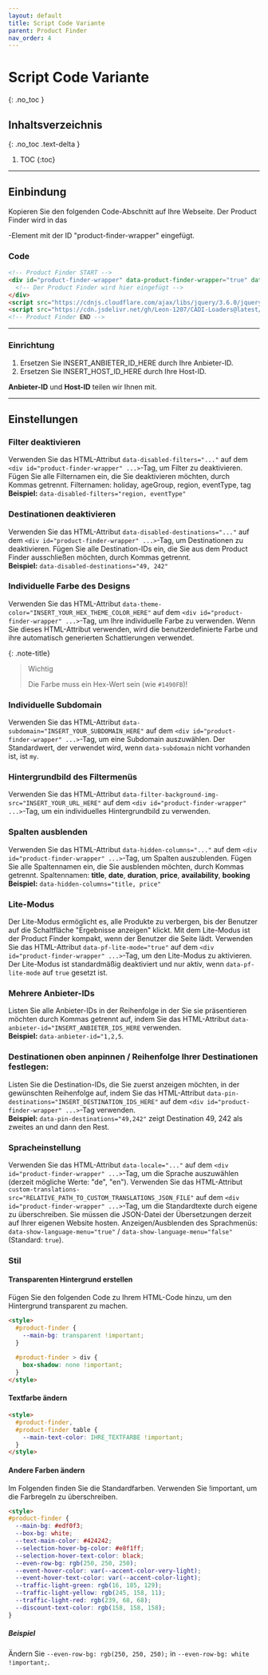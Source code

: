 ```yaml
---
layout: default
title: Script Code Variante
parent: Product Finder
nav_order: 4
---
```


# Script Code Variante
{: .no_toc }

## Inhaltsverzeichnis
{: .no_toc .text-delta }

1. TOC
{:toc}

---

## Einbindung

Kopieren Sie den folgenden Code-Abschnitt auf Ihre Webseite. Der Product Finder wird in das <div>-Element mit der ID "product-finder-wrapper" eingefügt.

### Code

```html
<!-- Product Finder START -->
<div id="product-finder-wrapper" data-product-finder-wrapper="true" data-anbieter-id="INSERT_ANBIETER_ID_HERE" data-host-id="INSERT_HOST_ID_HERE">
  <!-- Der Product Finder wird hier eingefügt -->
</div>
<script src="https://cdnjs.cloudflare.com/ajax/libs/jquery/3.6.0/jquery.min.js" integrity="sha512-894YE6QWD5I59HgZOGReFYm4dnWc1Qt5NtvYSaNcOP+u1T9qYdvdihz0PPSiiqn/+/3e7Jo4EaG7TubfWGUrMQ==" crossorigin="anonymous" referrerpolicy="no-referrer"></script>
<script src="https://cdn.jsdelivr.net/gh/Leon-1207/CADI-Loaders@latest/ProductFinderViaScript.js" />
<!-- Product Finder END -->
```

---

### Einrichtung
1. Ersetzen Sie INSERT_ANBIETER_ID_HERE durch Ihre Anbieter-ID.
2. Ersetzen Sie INSERT_HOST_ID_HERE durch Ihre Host-ID.

**Anbieter-ID** und **Host-ID** teilen wir Ihnen mit.

---

## Einstellungen

### Filter deaktivieren

Verwenden Sie das HTML-Attribut `data-disabled-filters="..."` auf dem `<div id="product-finder-wrapper" ...>`-Tag, um Filter zu deaktivieren. Fügen Sie alle Filternamen ein, die Sie deaktivieren möchten, durch Kommas getrennt.
Filternamen: holiday, ageGroup, region, eventType, tag\
**Beispiel:** `data-disabled-filters="region, eventType"`

### Destinationen deaktivieren

Verwenden Sie das HTML-Attribut `data-disabled-destinations="..."` auf dem `<div id="product-finder-wrapper" ...>`-Tag, um Destinationen zu deaktivieren. Fügen Sie alle Destination-IDs ein, die Sie aus dem Product Finder ausschließen möchten, durch Kommas getrennt.\
**Beispiel:** `data-disabled-destinations="49, 242"`

### Individuelle Farbe des Designs

Verwenden Sie das HTML-Attribut `data-theme-color="INSERT_YOUR_HEX_THEME_COLOR_HERE"` auf dem `<div id="product-finder-wrapper" ...>`-Tag, um Ihre individuelle Farbe zu verwenden. Wenn Sie dieses HTML-Attribut verwenden, wird die benutzerdefinierte Farbe und ihre automatisch generierten Schattierungen verwendet.

{: .note-title}
> Wichtig
>
> Die Farbe muss ein Hex-Wert sein (wie `#1490FB`)!

### Individuelle Subdomain

Verwenden Sie das HTML-Attribut `data-subdomain="INSERT_YOUR_SUBDOMAIN_HERE"` auf dem `<div id="product-finder-wrapper" ...>`-Tag, um eine Subdomain auszuwählen. Der Standardwert, der verwendet wird, wenn `data-subdomain` nicht vorhanden ist, ist `my`.

### Hintergrundbild des Filtermenüs

Verwenden Sie das HTML-Attribut `data-filter-background-img-src="INSERT_YOUR_URL_HERE"` auf dem `<div id="product-finder-wrapper" ...>`-Tag, um ein individuelles Hintergrundbild zu verwenden.

### Spalten ausblenden

Verwenden Sie das HTML-Attribut `data-hidden-columns="..."` auf dem `<div id="product-finder-wrapper" ...>`-Tag, um Spalten auszublenden. Fügen Sie alle Spaltennamen ein, die Sie ausblenden möchten, durch Kommas getrennt.
Spaltennamen: **title**, **date**, **duration**, **price**, **availability**, **booking**\
**Beispiel:** `data-hidden-columns="title, price"`

### Lite-Modus

Der Lite-Modus ermöglicht es, alle Produkte zu verbergen, bis der Benutzer auf die Schaltfläche "Ergebnisse anzeigen" klickt. Mit dem Lite-Modus ist der Product Finder kompakt, wenn der Benutzer die Seite lädt.
Verwenden Sie das HTML-Attribut `data-pf-lite-mode="true"` auf dem `<div id="product-finder-wrapper" ...>`-Tag, um den Lite-Modus zu aktivieren. Der Lite-Modus ist standardmäßig deaktiviert und nur aktiv, wenn `data-pf-lite-mode` auf `true` gesetzt ist.

### Mehrere Anbieter-IDs

Listen Sie alle Anbieter-IDs in der Reihenfolge in der Sie sie präsentieren möchten durch Kommas getrennt auf, indem Sie das HTML-Attribut `data-anbieter-id="INSERT_ANBIETER_IDS_HERE` verwenden.\
**Beispiel:** `data-anbieter-id="1,2,5`.

### Destinationen oben anpinnen / Reihenfolge Ihrer Destinationen festlegen:
Listen Sie die Destination-IDs, die Sie zuerst anzeigen möchten, in der gewünschten Reihenfolge auf, indem Sie das HTML-Attribut `data-pin-destinations="INSERT_DESTINATION_IDS_HERE"` auf dem `<div id="product-finder-wrapper" ...>`-Tag verwenden.\
**Beispiel:** `data-pin-destinations="49,242"` zeigt Destination 49, 242 als zweites an und dann den Rest.

### Spracheinstellung
Verwenden Sie das HTML-Attribut `data-locale="..."` auf dem `<div id="product-finder-wrapper" ...>`-Tag, um die Sprache auszuwählen (derzeit mögliche Werte: "de", "en"). Verwenden Sie das HTML-Attribut `custom-translations-src="RELATIVE_PATH_TO_CUSTOM_TRANSLATIONS_JSON_FILE"` auf dem `<div id="product-finder-wrapper" ...>`-Tag, um die Standardtexte durch eigene zu überschreiben. Sie müssen die JSON-Datei der Übersetzungen derzeit auf Ihrer eigenen Website hosten. Anzeigen/Ausblenden des Sprachmenüs: `data-show-language-menu="true"` / `data-show-language-menu="false"` (Standard: `true`).

### Stil

#### Transparenten Hintergrund erstellen

Fügen Sie den folgenden Code zu Ihrem HTML-Code hinzu, um den Hintergrund transparent zu machen.

```html
<style>
  #product-finder {
    --main-bg: transparent !important;
  }
  
  #product-finder > div {
    box-shadow: none !important;
  }
</style>
```

#### Textfarbe ändern
```html
<style>
  #product-finder,
  #product-finder table {
    --main-text-color: IHRE_TEXTFARBE !important;
  }
</style>
```

#### Andere Farben ändern

Im Folgenden finden Sie die Standardfarben. Verwenden Sie !important, um die Farbregeln zu überschreiben.

```html
<style>
#product-finder {
  --main-bg: #edf0f3;
  --box-bg: white;
  --text-main-color: #424242;
  --selection-hover-bg-color: #e8f1ff;
  --selection-hover-text-color: black;
  --even-row-bg: rgb(250, 250, 250);
  --event-hover-color: var(--accent-color-very-light);
  --event-hover-text-color: var(--accent-color-light);
  --traffic-light-green: rgb(16, 185, 129);
  --traffic-light-yellow: rgb(245, 158, 11);
  --traffic-light-red: rgb(239, 68, 68);
  --discount-text-color: rgb(158, 158, 158);
}
```
</style>

##### Beispiel

Ändern Sie `--even-row-bg: rgb(250, 250, 250);` in `--even-row-bg: white !important;`.